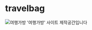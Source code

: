 # travelbag
![여행가방](https://user-images.githubusercontent.com/72291472/162384946-3516097c-97f7-4ab7-be71-4354d2eddd68.png)
'여행가방' 사이트 제작공간입니다
